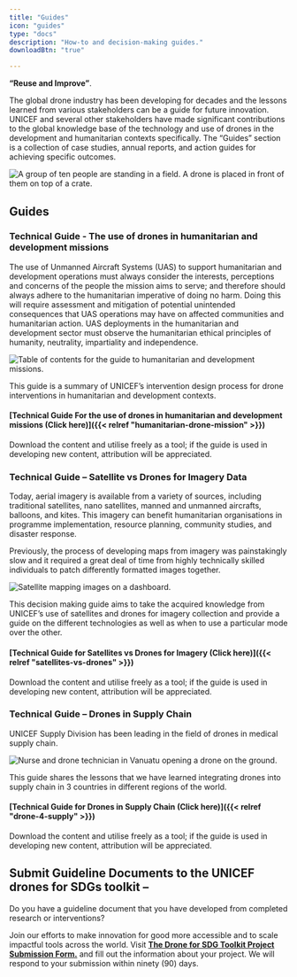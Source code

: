 ```yaml
---
title: "Guides"
icon: "guides"
type: "docs"
description: "How-to and decision-making guides."
downloadBtn: "true"

---
```


**“Reuse and Improve”**.

The global drone industry has been developing for decades and the lessons learned from various stakeholders can be a guide for future innovation.
UNICEF and several other stakeholders have made significant contributions to the global knowledge base of the technology and use of drones in the development and humanitarian contexts specifically.
The “Guides” section is a collection of case studies, annual reports, and action guides for achieving specific outcomes.

![A group of ten people are standing in a field. A drone is placed in front of them on top of a crate.](/drone-4sdgtoolkit/guides/UN0264779.jpg)


## Guides

### Technical Guide - The use of drones in humanitarian and development missions

The use of Unmanned Aircraft Systems (UAS) to support humanitarian and development operations must always consider the interests, perceptions and concerns of the people the mission aims to serve; and therefore should always adhere to the humanitarian imperative of doing no harm. Doing this will require assessment and mitigation of potential unintended consequences that UAS operations may have on affected communities and humanitarian action. UAS deployments in the humanitarian and development sector must observe the humanitarian ethical principles of humanity, neutrality, impartiality and independence.

![Table of contents for the guide to humanitarian and development missions.](/drone-4sdgtoolkit/guides/guided4g001.png)

This guide is a summary of UNICEF’s intervention design process for drone interventions in humanitarian and development contexts.

#### [Technical Guide For the use of drones in humanitarian and development missions (Click here)]({{< relref "humanitarian-drone-mission" >}})

Download the content and utilise freely as a tool; if the guide is used in developing new content, attribution will be appreciated.


### Technical Guide – Satellite vs Drones for Imagery Data

Today, aerial imagery is available from a variety of sources, including traditional satellites, nano satellites, manned and unmanned aircrafts, balloons, and kites. This imagery can benefit humanitarian organisations in programme implementation, resource planning, community studies, and disaster response.

Previously, the process of developing maps from imagery was painstakingly slow and it required a great deal of time from highly technically skilled individuals to patch differently formatted images together.

![Satellite mapping images on a dashboard.](/drone-4sdgtoolkit/guides/guided4g003.png)

This decision making guide aims to take the acquired knowledge from UNICEF’s use of satellites and drones for imagery collection and provide a guide on the different technologies as well as when to use a particular mode over the other.

#### [Technical Guide for Satellites vs Drones for Imagery (Click here)]({{< relref "satellites-vs-drones" >}})

Download the content and utilise freely as a tool; if the guide is used in developing new content, attribution will be appreciated.

### Technical Guide – Drones in Supply Chain

UNICEF Supply Division has been leading in the field of drones in medical supply chain.

![Nurse and drone technician in Vanuatu opening a drone on the ground.](/drone-4sdgtoolkit/guides/dronesupplychain002.jpg)

This guide shares the lessons that we have learned integrating drones into supply chain in 3 countries in different regions of the world.

#### [Technical Guide for Drones in Supply Chain (Click here)]({{< relref "drone-4-supply" >}})

Download the content and utilise freely as a tool; if the guide is used in developing new content, attribution will be appreciated.


## Submit Guideline Documents to the UNICEF drones for SDGs toolkit –

Do you have a guideline document that you have developed from completed research or interventions?

Join our efforts to make innovation for good more accessible and to scale impactful tools across the world. Visit **[The Drone for SDG Toolkit Project Submission Form.](https://forms.gle/MW7YzC9coeZx9WH97)** and fill out the information about your project. We will respond to your submission within ninety (90) days.  
